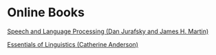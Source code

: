 # Online Books

[Speech and Language Processing (Dan Jurafsky and James H. Martin)](https://web.stanford.edu/~jurafsky/slp3/)

[Essentials of Linguistics (Catherine Anderson)](https://open.umn.edu/opentextbooks/textbooks/599)
